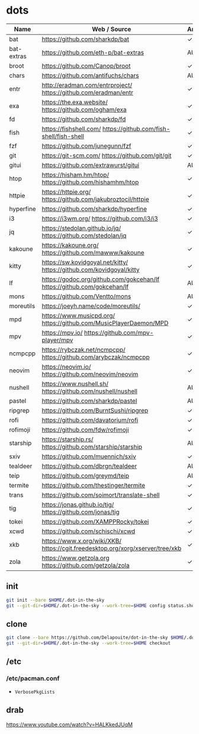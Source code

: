 # dots

Name | Web / Source | Arch | Lang | Date | Version |
-----|--------------|------|------|------|---------|
bat | https://github.com/sharkdp/bat | ✓ | 🦀 | ![lc](https://img.shields.io/github/last-commit/sharkdp/bat) | ![v](https://img.shields.io/github/v/release/sharkdp/bat?sort=semver)
bat-extras | https://github.com/eth-p/bat-extras | AUR | sh | ![lc](https://img.shields.io/github/last-commit/eth-p/bat-extras) | ![v](https://img.shields.io/github/v/release/eth-p/bat-extras?sort=semver)
broot | https://github.com/Canop/broot | ✓ | 🦀 | ![lc](https://img.shields.io/github/last-commit/Canop/broot) | ![v](https://img.shields.io/github/v/release/Canop/broot?sort=semver)
chars | https://github.com/antifuchs/chars | AUR | 🦀 | ![lc](https://img.shields.io/github/last-commit/antifuchs/chars) | ![v](https://img.shields.io/github/v/release/antifuchs/chars?sort=semver)
entr | http://eradman.com/entrproject/ https://github.com/eradman/entr | ✓ | C | ![lc](https://img.shields.io/github/last-commit/eradman/entr) | ![v](https://img.shields.io/github/v/release/eradman/entr?sort=semver)
exa | https://the.exa.website/ https://github.com/ogham/exa | ✓ | 🦀 | ![lc](https://img.shields.io/github/last-commit/ogham/exa) | ![v](https://img.shields.io/github/v/release/ogham/exa?sort=semver)
fd | https://github.com/sharkdp/fd | ✓ | 🦀 | ![lc](https://img.shields.io/github/last-commit/sharkdp/fd) | ![v](https://img.shields.io/github/v/release/sharkdp/fd?sort=semver)
fish | https://fishshell.com/ https://github.com/fish-shell/fish-shell | ✓ | C++ | ![lc](https://img.shields.io/github/last-commit/fish-shell/fish-shell) | ![v](https://img.shields.io/github/v/release/fish-shell/fish-shell?sort=semver)
fzf | https://github.com/junegunn/fzf | ✓ | 🐹 | ![lc](https://img.shields.io/github/last-commit/junegunn/fzf) | ![v](https://img.shields.io/github/v/release/junegunn/fzf?sort=semver)
git | https://git-scm.com/ https://github.com/git/git | ✓ | C | ![lc](https://img.shields.io/github/last-commit/git/git) | ![v](https://img.shields.io/github/v/release/git/git?sort=semver)
gitui | https://github.com/extrawurst/gitui | AUR | 🦀 | ![lc](https://img.shields.io/github/last-commit/extrawurst/gitui) | ![v](https://img.shields.io/github/v/release/extrawurst/gitui?sort=semver)
htop | https://hisham.hm/htop/ https://github.com/hishamhm/htop | ✓ | C | ![lc](https://img.shields.io/github/last-commit/hishamhm/htop) | ![v](https://img.shields.io/github/v/release/hishamhm/htop?sort=semver)
httpie | https://httpie.org/ https://github.com/jakubroztocil/httpie | ✓ | 🐍 | ![lc](https://img.shields.io/github/last-commit/jakubroztocil/httpie) | ![v](https://img.shields.io/github/v/release/jakubroztocil/httpie?sort=semver)
hyperfine | https://github.com/sharkdp/hyperfine | ✓ | 🦀 | ![lc](https://img.shields.io/github/last-commit/sharkdp/hyperfine) | ![v](https://img.shields.io/github/v/release/sharkdp/hyperfine?sort=semver)
i3 | https://i3wm.org/ https://github.com/i3/i3 | ✓ | C | ![lc](https://img.shields.io/github/last-commit/i3/i3) | ![v](https://img.shields.io/github/v/release/i3/i3?sort=semver)
jq | https://stedolan.github.io/jq/ https://github.com/stedolan/jq | ✓ | C | ![lc](https://img.shields.io/github/last-commit/stedolan/jq) | ![v](https://img.shields.io/github/v/release/stedolan/jq?sort=semver)
kakoune | https://kakoune.org/ https://github.com/mawww/kakoune | ✓ | C++ | ![lc](https://img.shields.io/github/last-commit/mawww/kakoune) | ![v](https://img.shields.io/github/v/release/mawww/kakoune?sort=semver)
kitty | https://sw.kovidgoyal.net/kitty/ https://github.com/kovidgoyal/kitty | ✓ | C | ![lc](https://img.shields.io/github/last-commit/kovidgoyal/kitty) | ![v](https://img.shields.io/github/v/release/kovidgoyal/kitty?sort=semver)
lf | https://godoc.org/github.com/gokcehan/lf https://github.com/gokcehan/lf | AUR | 🐹 | ![lc](https://img.shields.io/github/last-commit/gokcehan/lf) | ![v](https://img.shields.io/github/v/release/gokcehan/lf?sort=semver)
mons | https://github.com/Ventto/mons | AUR | sh | ![lc](https://img.shields.io/github/last-commit/Ventto/mons) | ![v](https://img.shields.io/github/v/release/Ventto/mons?sort=semver)
moreutils | https://joeyh.name/code/moreutils/ | ✓ | C
mpd | https://www.musicpd.org/ https://github.com/MusicPlayerDaemon/MPD | ✓ | C++ | ![lc](https://img.shields.io/github/last-commit/MusicPlayerDaemon/MPD) | ![v](https://img.shields.io/github/v/release/MusicPlayerDaemon/MPD?sort=semver)
mpv | https://mpv.io/ https://github.com/mpv-player/mpv | ✓ | C | ![lc](https://img.shields.io/github/last-commit/mpv-player/mpv) | ![v](https://img.shields.io/github/v/release/mpv-player/mpv?sort=semver)
ncmpcpp | https://rybczak.net/ncmpcpp/ https://github.com/arybczak/ncmpcpp | ✓ | C++ | ![lc](https://img.shields.io/github/last-commit/arybczak/ncmpcpp) | ![v](https://img.shields.io/github/v/release/arybczak/ncmpcpp?sort=semver)
neovim | https://neovim.io/ https://github.com/neovim/neovim | ✓ | C | ![lc](https://img.shields.io/github/last-commit/neovim/neovim) | ![v](https://img.shields.io/github/v/release/neovim/neovim?sort=semver)
nushell | https://www.nushell.sh/ https://github.com/nushell/nushell | AUR | 🦀 | ![lc](https://img.shields.io/github/last-commit/nushell/nushell) | ![v](https://img.shields.io/github/v/release/nushell/nushell?sort=semver)
pastel | https://github.com/sharkdp/pastel | AUR | 🦀 | ![lc](https://img.shields.io/github/last-commit/sharkdp/pastel) | ![v](https://img.shields.io/github/v/release/sharkdp/pastel?sort=semver)
ripgrep  | https://github.com/BurntSushi/ripgrep | ✓ | 🦀 | ![lc](https://img.shields.io/github/last-commit/BurntSushi/ripgrep) | ![v](https://img.shields.io/github/v/release/BurntSushi/ripgrep?sort=semver)
rofi | https://github.com/davatorium/rofi | ✓ | C | ![lc](https://img.shields.io/github/last-commit/davatorium/rofi) | ![v](https://img.shields.io/github/v/release/davatorium/rofi?sort=semver)
rofimoji | https://github.com/fdw/rofimoji | ✓ | 🐍 | ![lc](https://img.shields.io/github/last-commit/fdw/rofimoji) | ![v](https://img.shields.io/github/v/release/fdw/rofimoji?sort=semver)
starship | https://starship.rs/ https://github.com/starship/starship | AUR | 🦀 | ![lc](https://img.shields.io/github/last-commit/starship/starship) | ![v](https://img.shields.io/github/v/release/starship/starship?sort=semver)
sxiv | https://github.com/muennich/sxiv | ✓ | C | ![lc](https://img.shields.io/github/last-commit/muennich/sxiv) | ![v](https://img.shields.io/github/v/release/muennich/sxiv?sort=semver)
tealdeer | https://github.com/dbrgn/tealdeer | AUR | 🦀 | ![lc](https://img.shields.io/github/last-commit/dbrgn/tealdeer) | ![v](https://img.shields.io/github/v/release/dbrgn/tealdeer?sort=semver)
teip | https://github.com/greymd/teip| AUR | 🦀 | ![lc](https://img.shields.io/github/last-commit/greymd/teip) | ![v](https://img.shields.io/github/v/release/greymd/teip?sort=semver)
termite | https://github.com/thestinger/termite | ✓ | C++ | ![lc](https://img.shields.io/github/last-commit/thestinger/termite) | ![v](https://img.shields.io/github/v/release/thestinger/termite?sort=semver)
trans | https://github.com/soimort/translate-shell | ✓ | awk | ![lc](https://img.shields.io/github/last-commit/soimort/translate-shell) | ![v](https://img.shields.io/github/v/release/soimort/translate-shell?sort=semver)
tig | https://jonas.github.io/tig/ https://github.com/jonas/tig | ✓ | C | ![lc](https://img.shields.io/github/last-commit/jonas/tig) | ![v](https://img.shields.io/github/v/release/jonas/tig?sort=semver)
tokei | https://github.com/XAMPPRocky/tokei | ✓ | 🦀 | ![lc](https://img.shields.io/github/last-commit/XAMPPRocky/tokei) | ![v](https://img.shields.io/github/v/release/XAMPPRocky/tokei?sort=semver)
xcwd | https://github.com/schischi/xcwd | ✓ | C | ![lc](https://img.shields.io/github/last-commit/schischi/xcwd) | ![v](https://img.shields.io/github/v/release/schischi/xcwd?sort=semver)
xkb | https://www.x.org/wiki/XKB/ https://cgit.freedesktop.org/xorg/xserver/tree/xkb | ✓ | C
zola | https://www.getzola.org https://github.com/getzola/zola | ✓ | 🦀 | ![lc](https://img.shields.io/github/last-commit/getzola/zola) | ![v](https://img.shields.io/github/v/release/getzola/zola?sort=semver)

## init

```sh
git init --bare $HOME/.dot-in-the-sky
git --git-dir=$HOME/.dot-in-the-sky --work-tree=$HOME config status.showUntrackedFiles no
```

## clone

```sh
git clone --bare https://github.com/Delapouite/dot-in-the-sky $HOME/.dot-in-the-sky
git --git-dir=$HOME/.dot-in-the-sky --work-tree=$HOME checkout
```

## /etc

### /etc/pacman.conf

- `VerbosePkgLists`

## drab

https://www.youtube.com/watch?v=HALKkedJUqM
